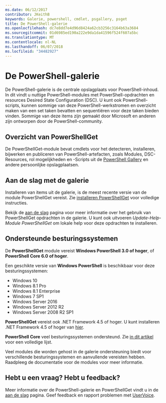 ```yaml
---
ms.date: 06/12/2017
contributor: JKeithB
keywords: Galerie, powershell, cmdlet, psgallery, psget
title: De PowerShell-galerie
ms.openlocfilehash: dc7e8dd7e4d96d8424a62cb3256c3164b63a3684
ms.sourcegitcommit: 01d6985ed190a222e9da1da41596f524f607a5bc
ms.translationtype: MT
ms.contentlocale: nl-NL
ms.lasthandoff: 06/07/2018
ms.locfileid: "34482927"
---
```

# <a name="the-powershell-gallery"></a>De PowerShell-galerie

De PowerShell-galerie is de centrale opslagplaats voor PowerShell-inhoud. In dit vindt u nuttige PowerShell-modules met PowerShell-opdrachten en resources Desired State Configuration (DSC).
U kunt ook PowerShell-scripts, kunnen sommige van deze PowerShell-werkstromen en overzicht maken van een set taken bevatten en sequentiëren voor deze taken bieden vinden. Sommige van deze items zijn gemaakt door Microsoft en anderen zijn ontworpen door de PowerShell-community.

## <a name="powershellget-overview"></a>Overzicht van PowerShellGet

De PowerShellGet-module bevat cmdlets voor het detecteren, installeren, bijwerken en publiceren van PowerShell-artefacten, zoals Modules, DSC-Resources, rol mogelijkheden en -Scripts uit de [PowerShell Gallery](https://www.PowerShellGallery.com) en andere persoonlijke opslagplaatsen.

## <a name="getting-started-with-the-gallery"></a>Aan de slag met de galerie

Installeren van items uit de galerie, is de meest recente versie van de module PowerShellGet vereist.
Zie [installeren PowerShellGet](installing-psget.md) voor volledige instructies.

Bekijk de [aan de slag](getting-started.md) pagina voor meer informatie over het gebruik van PowerShellGet opdrachten in de galerie. U kunt ook uitvoeren *Update-Help-Module PowerShellGet* om lokale help voor deze opdrachten te installeren.

## <a name="supported-operating-systems"></a>Ondersteunde besturingssystemen

De **PowerShellGet** module vereist **Windows PowerShell 3.0 of hoger**, of **PowerShell Core 6.0 of hoger**.

Een geschikte versie van **Windows PowerShell** is beschikbaar voor deze besturingssystemen:

- Windows 10
- Windows 8.1 Pro
- Windows 8.1 Enterprise
- Windows 7 SP1
- Windows Server 2016
- Windows Server 2012 R2
- Windows Server 2008 R2 SP1

**PowerShellGet** vereist ook .NET Framework 4.5 of hoger. U kunt installeren .NET Framework 4.5 of hoger van [hier](https://msdn.microsoft.com/library/5a4x27ek.aspx).

**PowerShell Core** veel besturingssystemen ondersteund. Zie [in dit artikel](https://blogs.msdn.microsoft.com/powershell/2018/01/10/powershell-core-6-0-generally-available-ga-and-supported/) voor een volledige lijst.

Veel modules die worden gehost in de galerie ondersteuning biedt voor verschillende besturingssystemen en aanvullende vereisten hebben. Raadpleeg de documentatie voor de modules voor meer informatie.

## <a name="got-a-question-have-feedback"></a>Hebt u een vraag? Hebt u feedback?

Meer informatie over de PowerShell-galerie en PowerShellGet vindt u in de [aan de slag](getting-started.md) pagina. Geef feedback en rapport problemen met [UserVoice](http://windowsserver.uservoice.com/forums/301869-powershell).
